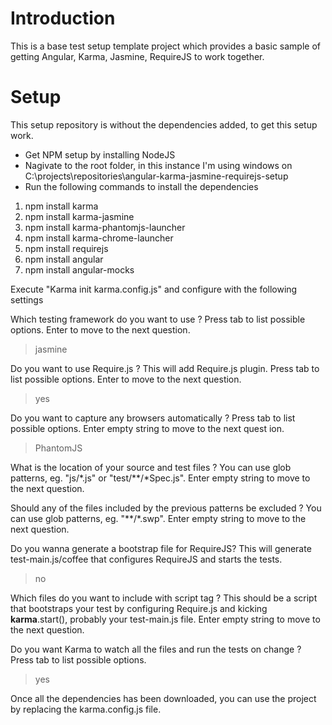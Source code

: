 # Introduction
This is a base test setup template project which provides a basic sample of getting Angular, Karma, Jasmine, RequireJS to work together.

# Setup
This setup repository is without the dependencies added, to get this setup work.

* Get NPM setup by installing NodeJS
* Nagivate to the root folder, in this instance I'm using windows on C:\projects\repositories\angular-karma-jasmine-requirejs-setup
* Run the following commands to install the dependencies
1. npm install karma
2. npm install karma-jasmine
3. npm install karma-phantomjs-launcher
4. npm install karma-chrome-launcher
5. npm install requirejs
6. npm install angular
7. npm install angular-mocks

Execute "Karma init karma.config.js" and configure with the following settings

Which testing framework do you want to use ?
Press tab to list possible options. Enter to move to the next question.
> jasmine

Do you want to use Require.js ?
This will add Require.js plugin.
Press tab to list possible options. Enter to move to the next question.
> yes

Do you want to capture any browsers automatically ?
Press tab to list possible options. Enter empty string to move to the next quest
ion.
> PhantomJS
>

What is the location of your source and test files ?
You can use glob patterns, eg. "js/*.js" or "test/**/*Spec.js".
Enter empty string to move to the next question.
>

Should any of the files included by the previous patterns be excluded ?
You can use glob patterns, eg. "**/*.swp".
Enter empty string to move to the next question.
>

Do you wanna generate a bootstrap file for RequireJS?
This will generate test-main.js/coffee that configures RequireJS and starts the
tests.
> no

Which files do you want to include with script tag ?
This should be a script that bootstraps your test by configuring Require.js and
kicking __karma__.start(), probably your test-main.js file.
Enter empty string to move to the next question.
>

Do you want Karma to watch all the files and run the tests on change ?
Press tab to list possible options.
> yes

Once all the dependencies has been downloaded, you can use the project by replacing the karma.config.js file.
